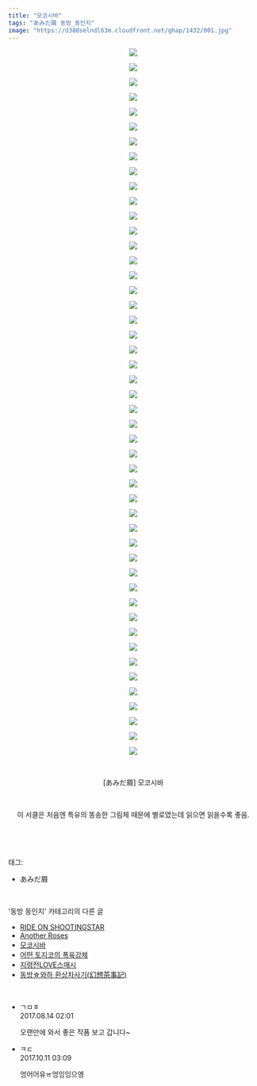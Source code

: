 ```yaml
---
title: "모코시바"
tags: "あみだ屑 동방_동인지"
image: "https://d380selndl63m.cloudfront.net/ghap/1432/001.jpg"
---
```

<div class="article">
<p style="text-align: center; clear: none; float: none;"><img src="{{ site.imgserver5 }}/ghap/1432/001.jpg"/></p>
<p style="text-align: center; clear: none; float: none;"><img src="{{ site.imgserver5 }}/ghap/1432/002.jpg"/></p>
<p style="text-align: center; clear: none; float: none;"><img src="{{ site.imgserver5 }}/ghap/1432/003.jpg"/></p>
<p style="text-align: center; clear: none; float: none;"><img src="{{ site.imgserver5 }}/ghap/1432/004.jpg"/></p>
<p style="text-align: center; clear: none; float: none;"><img src="{{ site.imgserver5 }}/ghap/1432/005.jpg"/></p>
<p style="text-align: center; clear: none; float: none;"><img src="{{ site.imgserver5 }}/ghap/1432/006.jpg"/></p>
<p style="text-align: center; clear: none; float: none;"><img src="{{ site.imgserver5 }}/ghap/1432/007.jpg"/></p>
<p style="text-align: center; clear: none; float: none;"><img src="{{ site.imgserver5 }}/ghap/1432/008.jpg"/></p>
<p style="text-align: center; clear: none; float: none;"><img src="{{ site.imgserver5 }}/ghap/1432/009.jpg"/></p>
<p style="text-align: center; clear: none; float: none;"><img src="{{ site.imgserver5 }}/ghap/1432/010.jpg"/></p>
<p style="text-align: center; clear: none; float: none;"><img src="{{ site.imgserver5 }}/ghap/1432/011.jpg"/></p>
<p style="text-align: center; clear: none; float: none;"><img src="{{ site.imgserver5 }}/ghap/1432/012.jpg"/></p>
<p style="text-align: center; clear: none; float: none;"><img src="{{ site.imgserver5 }}/ghap/1432/013.jpg"/></p>
<p style="text-align: center; clear: none; float: none;"><img src="{{ site.imgserver5 }}/ghap/1432/014.jpg"/></p>
<p style="text-align: center; clear: none; float: none;"><img src="{{ site.imgserver5 }}/ghap/1432/015.jpg"/></p>
<p style="text-align: center; clear: none; float: none;"><img src="{{ site.imgserver5 }}/ghap/1432/016.jpg"/></p>
<p style="text-align: center; clear: none; float: none;"><img src="{{ site.imgserver5 }}/ghap/1432/017.jpg"/></p>
<p style="text-align: center; clear: none; float: none;"><img src="{{ site.imgserver5 }}/ghap/1432/018.jpg"/></p>
<p style="text-align: center; clear: none; float: none;"><img src="{{ site.imgserver5 }}/ghap/1432/019.jpg"/></p>
<p style="text-align: center; clear: none; float: none;"><img src="{{ site.imgserver5 }}/ghap/1432/020.jpg"/></p>
<p style="text-align: center; clear: none; float: none;"><img src="{{ site.imgserver5 }}/ghap/1432/021.jpg"/></p>
<p style="text-align: center; clear: none; float: none;"><img src="{{ site.imgserver5 }}/ghap/1432/022.jpg"/></p>
<p style="text-align: center; clear: none; float: none;"><img src="{{ site.imgserver5 }}/ghap/1432/023.jpg"/></p>
<p style="text-align: center; clear: none; float: none;"><img src="{{ site.imgserver5 }}/ghap/1432/024.jpg"/></p>
<p style="text-align: center; clear: none; float: none;"><img src="{{ site.imgserver5 }}/ghap/1432/025.jpg"/></p>
<p style="text-align: center; clear: none; float: none;"><img src="{{ site.imgserver5 }}/ghap/1432/026.jpg"/></p>
<p style="text-align: center; clear: none; float: none;"><img src="{{ site.imgserver5 }}/ghap/1432/027.jpg"/></p>
<p style="text-align: center; clear: none; float: none;"><img src="{{ site.imgserver5 }}/ghap/1432/028.jpg"/></p>
<p style="text-align: center; clear: none; float: none;"><img src="{{ site.imgserver5 }}/ghap/1432/029.jpg"/></p>
<p style="text-align: center; clear: none; float: none;"><img src="{{ site.imgserver5 }}/ghap/1432/030.jpg"/></p>
<p style="text-align: center; clear: none; float: none;"><img src="{{ site.imgserver5 }}/ghap/1432/031.jpg"/></p>
<p style="text-align: center; clear: none; float: none;"><img src="{{ site.imgserver5 }}/ghap/1432/032.jpg"/></p>
<p style="text-align: center; clear: none; float: none;"><img src="{{ site.imgserver5 }}/ghap/1432/033.jpg"/></p>
<p style="text-align: center; clear: none; float: none;"><img src="{{ site.imgserver5 }}/ghap/1432/034.jpg"/></p>
<p style="text-align: center; clear: none; float: none;"><img src="{{ site.imgserver5 }}/ghap/1432/035.jpg"/></p>
<p style="text-align: center; clear: none; float: none;"><img src="{{ site.imgserver5 }}/ghap/1432/036.jpg"/></p>
<p style="text-align: center; clear: none; float: none;"><img src="{{ site.imgserver5 }}/ghap/1432/037.jpg"/></p>
<p style="text-align: center; clear: none; float: none;"><img src="{{ site.imgserver5 }}/ghap/1432/038.jpg"/></p>
<p style="text-align: center; clear: none; float: none;"><img src="{{ site.imgserver5 }}/ghap/1432/039.jpg"/></p>
<p style="text-align: center; clear: none; float: none;"><img src="{{ site.imgserver5 }}/ghap/1432/040.jpg"/></p>
<p style="text-align: center; clear: none; float: none;"><img src="{{ site.imgserver5 }}/ghap/1432/041.jpg"/></p>
<p style="text-align: center; clear: none; float: none;"><img src="{{ site.imgserver5 }}/ghap/1432/042.jpg"/></p>
<p style="text-align: center; clear: none; float: none;"><img src="{{ site.imgserver5 }}/ghap/1432/043.jpg"/></p>
<p style="text-align: center; clear: none; float: none;"><img src="{{ site.imgserver5 }}/ghap/1432/044.jpg"/></p>
<p style="text-align: center; clear: none; float: none;"><img src="{{ site.imgserver5 }}/ghap/1432/045.jpg"/></p>
<p style="text-align: center; clear: none; float: none;"><img src="{{ site.imgserver5 }}/ghap/1432/046.jpg"/></p>
<p style="text-align: center; clear: none; float: none;"><img src="{{ site.imgserver5 }}/ghap/1432/047.jpg"/></p>
<p style="text-align: center; clear: none; float: none;"><img src="{{ site.imgserver5 }}/ghap/1432/048.jpg"/></p>
<p style="text-align: center; clear: none; float: none;"><br/></p>
<p style="text-align: center; clear: none; float: none;">[あみだ屑] 모코시바</p>
<p style="text-align: center; clear: none; float: none;"><br/></p>
<p style="text-align: center; clear: none; float: none;">이 서클은 처음엔 특유의 똥송한 그림체 때문에 별로였는데 읽으면 읽을수록 좋음.</p>
<p><br/></p>
</div><br/>
<div class="tagTrail">
<p>태그: </p>
<ul>
<li>あみだ屑</li>
</ul>
</div><br/>
<div class="another">
<p>'동방 동인지' 카테고리의 다른 글</p>
<ul>
<li><a href="/ghap_1435">RIDE ON SHOOTINGSTAR</a></li>
<li><a href="/ghap_1433">Another Roses</a></li>
<li><a href="/ghap_1432">모코시바</a></li>
<li><a href="/ghap_1431">어떤 토지코의 폭육강체</a></li>
<li><a href="/ghap_1430">지령전LOVE스매시</a></li>
<li><a href="/ghap_1428">동방☆와하 환상차사기(幻想茶事記)</a></li>
</ul>
</div><br/>
<div class="cb_module cb_fluid">
<div class="cb_wrt cb_profile">
<div class="comment">
<ul>
<li class="cb_thumb_off" id="comment15059047">
<div class="cb_comment_area">
<div class="cb_info_area">
<div class="cb_section">
<span class="cb_nick_name">ㄱㅁㅎ</span>
</div>
<div class="cb_section">
<span class="cb_date">2017.08.14 02:01 </span>
</div>
</div>
<div class="cb_dsc_comment">
<p class="cb_dsc">
											오랜만에 와서 좋은 작품 보고 갑니다~
										</p>
</div>
</div></li>
<li class="cb_thumb_off" id="comment15102311">
<div class="cb_comment_area">
<div class="cb_info_area">
<div class="cb_section">
<span class="cb_nick_name">ㅋㄷ</span>
</div>
<div class="cb_section">
<span class="cb_date">2017.10.11 03:09 </span>
</div>
</div>
<div class="cb_dsc_comment">
<p class="cb_dsc">
											엉어어유ㅠ엉잉잉으엥
										</p>
</div>
</div></li>
</ul>
</div>
</div><!-- commentList close -->
</div><br/>
